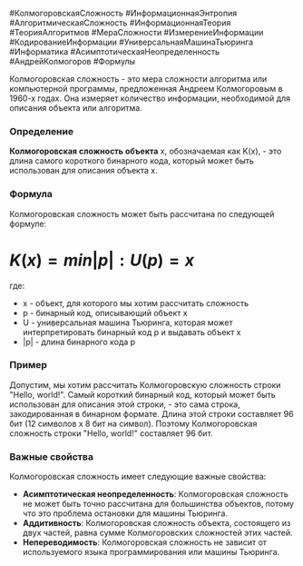 #КолмогоровскаяСложность #ИнформационнаяЭнтропия #АлгоритмическаяСложность #ИнформационнаяТеория #ТеорияАлгоритмов #МераСложности #ИзмерениеИнформации #КодированиеИнформации #УниверсальнаяМашинаТьюринга #Информатика #АсимптотическаяHеопределенность #АндрейКолмогоров #Формулы

Колмогоровская сложность - это мера сложности алгоритма или компьютерной программы, предложенная Андреем Колмогоровым в 1960-х годах. Она измеряет количество информации, необходимой для описания объекта или алгоритма.

### Определение

**Колмогоровская сложность объекта** x, обозначаемая как K(x), - это длина самого короткого бинарного кода, который может быть использован для описания объекта x.

### Формула

Колмогоровская сложность может быть рассчитана по следующей формуле:

# $K(x) = min{|p| : U(p) = x}$

где:

- x - объект, для которого мы хотим рассчитать сложность
- p - бинарный код, описывающий объект x
- U - универсальная машина Тьюринга, которая может интерпретировать бинарный код p и выдавать объект x
- |p| - длина бинарного кода p

### Пример

Допустим, мы хотим рассчитать Колмогоровскую сложность строки "Hello, world!". Самый короткий бинарный код, который может быть использован для описания этой строки, - это сама строка, закодированная в бинарном формате. Длина этой строки составляет 96 бит (12 символов x 8 бит на символ). Поэтому Колмогоровская сложность строки "Hello, world!" составляет 96 бит.

### Важные свойства

Колмогоровская сложность имеет следующие важные свойства:

- **Асимптотическая неопределенность**: Колмогоровская сложность не может быть точно рассчитана для большинства объектов, потому что это проблема остановки для машины Тьюринга.
- **Аддитивность**: Колмогоровская сложность объекта, состоящего из двух частей, равна сумме Колмогоровских сложностей этих частей.
- **Непереводимость**: Колмогоровская сложность не зависит от используемого языка программирования или машины Тьюринга.